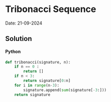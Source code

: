 
# Tribonacci Sequence

Date: 21-09-2024

## Solution
#### Python
```python
def tribonacci(signature, n):
    if n == 0 :
        return []
    if n < 3:
        return signature[0:n]
    for i in range(n-3):
        signature.append(sum(signature[-3:]))
    return signature
```
        